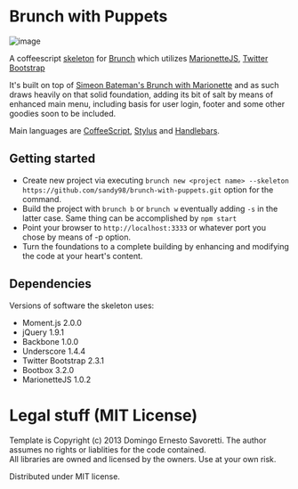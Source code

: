 # Brunch with Puppets

![image](http://sandy98.ods.org/img/puppets.jpg)

A coffeescript [skeleton](https://github.com/brunch/brunch/wiki/Skeletons) for [Brunch](http://brunch.io/) which utilizes [MarionetteJS](http://marionettejs.com/), [Twitter Bootstrap](http://twitter.github.io/bootstrap/)

It's built on top of [Simeon Bateman's Brunch with Marionette](https://github.com/SimbCo/brunch-with-marionette) and as such draws heavily
on that solid foundation, adding its bit of salt by means of enhanced main menu, including basis for user login, footer and some other goodies
soon to be included.

Main languages are [CoffeeScript](http://coffeescript.org/),
[Stylus](http://learnboost.github.com/stylus/) and
[Handlebars](http://handlebarsjs.com/).

## Getting started
* Create new project via executing `brunch new <project name> --skeleton https://github.com/sandy98/brunch-with-puppets.git` option for the command.
* Build the project with `brunch b` or `brunch w` eventually adding `-s` in the latter case. Same thing can be accomplished by `npm start`
* Point your browser to `http://localhost:3333` or whatever port you chose by means of -p option.
* Turn the foundations to a complete building by enhancing and modifying the code at your heart's content.

## Dependencies
Versions of software the skeleton uses:

* Moment.js 2.0.0
* jQuery 1.9.1
* Backbone 1.0.0
* Underscore 1.4.4
* Twitter Bootstrap 2.3.1
* Bootbox 3.2.0
* MarionetteJS 1.0.2

# Legal stuff (MIT License)
Template is Copyright (c) 2013 Domingo Ernesto Savoretti.  The author assumes no rights or liablities for the code contained.  
All libraries are owned and licensed by the owners.  Use at your own risk.

Distributed under MIT license.
